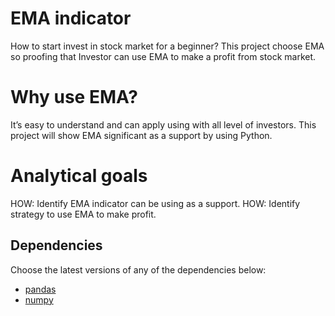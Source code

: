 # EMA indicator

How to start invest in stock market for a beginner? 
This project choose EMA so proofing that Investor can use EMA to make a profit from stock market.

# Why use EMA?
It’s easy to understand and can apply using with all level of investors.
This project will show EMA significant as a support by using Python.

# Analytical goals
HOW:  Identify EMA indicator can be using as a support.
HOW:  Identify strategy to use EMA to make profit. 

## Dependencies

Choose the latest versions of any of the dependencies below:
* [pandas](https://pandas.pydata.org/)
* [numpy](http://www.numpy.org/)


